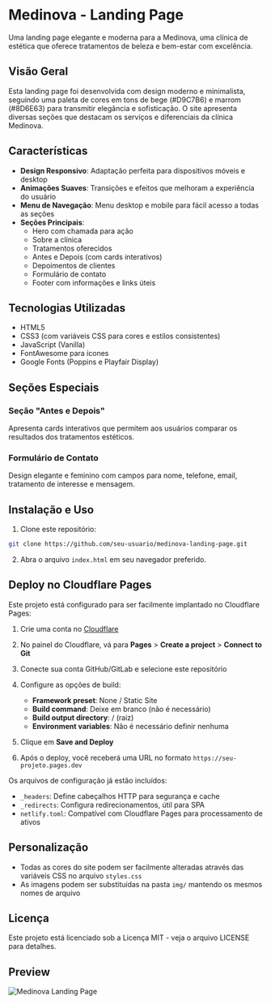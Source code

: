 # Medinova - Landing Page

Uma landing page elegante e moderna para a Medinova, uma clínica de estética que oferece tratamentos de beleza e bem-estar com excelência.

## Visão Geral

Esta landing page foi desenvolvida com design moderno e minimalista, seguindo uma paleta de cores em tons de bege (#D9C7B6) e marrom (#8D6E63) para transmitir elegância e sofisticação. O site apresenta diversas seções que destacam os serviços e diferenciais da clínica Medinova.

## Características

- **Design Responsivo**: Adaptação perfeita para dispositivos móveis e desktop
- **Animações Suaves**: Transições e efeitos que melhoram a experiência do usuário
- **Menu de Navegação**: Menu desktop e mobile para fácil acesso a todas as seções
- **Seções Principais**:
  - Hero com chamada para ação
  - Sobre a clínica
  - Tratamentos oferecidos
  - Antes e Depois (com cards interativos)
  - Depoimentos de clientes
  - Formulário de contato
  - Footer com informações e links úteis

## Tecnologias Utilizadas

- HTML5
- CSS3 (com variáveis CSS para cores e estilos consistentes)
- JavaScript (Vanilla)
- FontAwesome para ícones
- Google Fonts (Poppins e Playfair Display)

## Seções Especiais

### Seção "Antes e Depois"
Apresenta cards interativos que permitem aos usuários comparar os resultados dos tratamentos estéticos.

### Formulário de Contato
Design elegante e feminino com campos para nome, telefone, email, tratamento de interesse e mensagem.

## Instalação e Uso

1. Clone este repositório:
```bash
git clone https://github.com/seu-usuario/medinova-landing-page.git
```

2. Abra o arquivo `index.html` em seu navegador preferido.

## Deploy no Cloudflare Pages

Este projeto está configurado para ser facilmente implantado no Cloudflare Pages:

1. Crie uma conta no [Cloudflare](https://dash.cloudflare.com/)
2. No painel do Cloudflare, vá para **Pages** > **Create a project** > **Connect to Git**
3. Conecte sua conta GitHub/GitLab e selecione este repositório
4. Configure as opções de build:
   - **Framework preset**: None / Static Site
   - **Build command**: Deixe em branco (não é necessário)
   - **Build output directory**: / (raiz)
   - **Environment variables**: Não é necessário definir nenhuma

5. Clique em **Save and Deploy**
6. Após o deploy, você receberá uma URL no formato `https://seu-projeto.pages.dev`

Os arquivos de configuração já estão incluídos:
- `_headers`: Define cabeçalhos HTTP para segurança e cache
- `_redirects`: Configura redirecionamentos, útil para SPA
- `netlify.toml`: Compatível com Cloudflare Pages para processamento de ativos

## Personalização

- Todas as cores do site podem ser facilmente alteradas através das variáveis CSS no arquivo `styles.css`
- As imagens podem ser substituídas na pasta `img/` mantendo os mesmos nomes de arquivo

## Licença

Este projeto está licenciado sob a Licença MIT - veja o arquivo LICENSE para detalhes.

## Preview

![Medinova Landing Page](preview.png)
